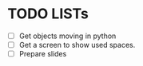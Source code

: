 # TODO LISTs

* [ ] Get objects moving in python
* [ ] Get a screen to show used spaces.
* [ ] Prepare slides
